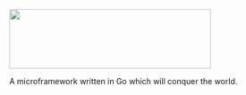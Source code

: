 <img src="http://i.imgur.com/ileX7TK.png" width="360" height="106">

A microframework written in Go which will conquer the world.
